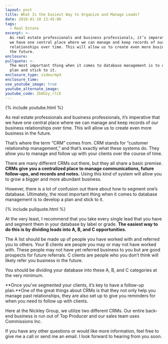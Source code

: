 ```yaml
---
layout: post
title: What Is the Easiest Way to Organize and Manage Leads?
date: 2018-01-18 13:45:00
tags:
  - Real Estate
excerpt: >-
  As real estate professionals and business professionals, it’s imperative that
  we have one central place where we can manage and keep records of our business
  relationships over time. This will allow us to create even more business in
  the future.
enclosure:
pullquote: >-
  The most important thing when it comes to database management is to develop a
  plan and stick to it.
enclosure_type: video/mp4
enclosure_time:
use_youtube_image: true
youtube_alternate_image:
youtube_code: Zb9Uzy_rlCE
---
```



{% include youtube.html %}

As real estate professionals and business professionals, it’s imperative that we have one central place where we can manage and keep records of our business relationships over time. This will allow us to create even more business in the future.

That’s where the term “CRM” comes from. CRM stands for “customer relationship management,” and that’s exactly what these systems do. They allow you to manage and follow up with your clients over the course of time.

There are many different CRMs out there, but they all share a basic premise. **CRMs give you a centralized place to manage communications, future follow-ups, and records and notes.** Using this kind of system will allow you to grow a bigger and more abundant business.

However, there is a lot of confusion out there about how to segment one’s database. Ultimately, the most important thing when it comes to database management is to develop a plan and stick to it.

{% include pullquote.html %}

At the very least, I recommend that you take every single lead that you have and segment them in your database by label or grade. **The easiest way to do this is by dividing leads into A, B, and C opportunities.**

The A list should be made up of people you have worked with and referred you to others. Your B clients are people you may or may not have worked with. These people may not have yet referred business to you but are good prospects for future referrals. C clients are people who you don’t think will likely refer you business in the future.

You should be dividing your database into these A, B, and C categories at the very minimum.

**Once you’ve segmented your clients, it’s key to have a follow-up plan.**One of the great things about CRMs is that they not only help you manage past relationships, they are also set up to give you reminders for when you need to follow up with clients.

Here at the Nickley Group, we utilize two different CRMs. Our entire back-end business is run out of Top Producer and our sales team uses Commissions Inc.

If you have any other questions or would like more information, feel free to give me a call or send me an email. I look forward to hearing from you soon.